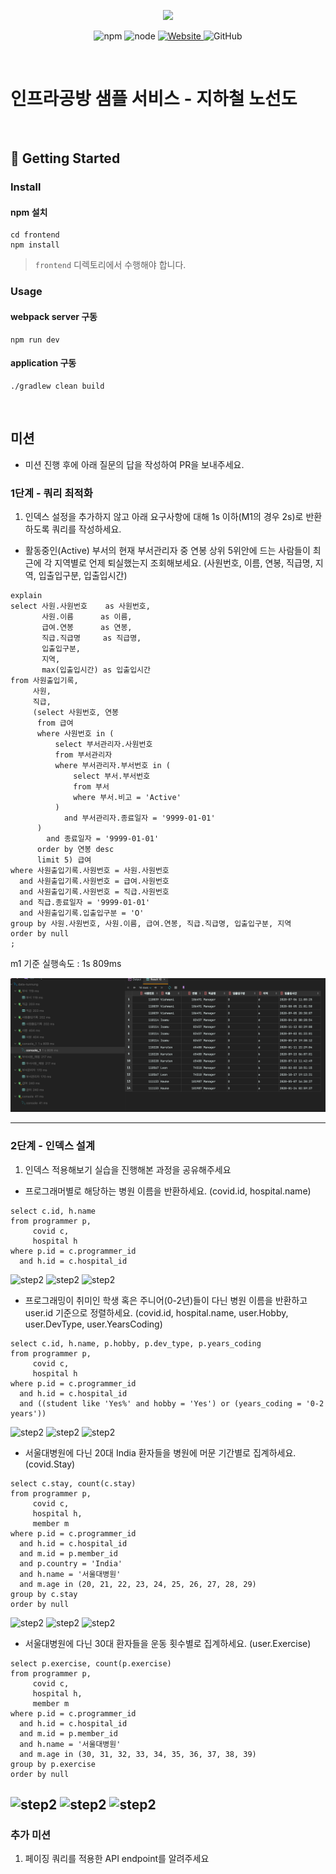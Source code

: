 <p align="center">
    <img width="200px;" src="https://raw.githubusercontent.com/woowacourse/atdd-subway-admin-frontend/master/images/main_logo.png"/>
</p>
<p align="center">
  <img alt="npm" src="https://img.shields.io/badge/npm-%3E%3D%205.5.0-blue">
  <img alt="node" src="https://img.shields.io/badge/node-%3E%3D%209.3.0-blue">
  <a href="https://edu.nextstep.camp/c/R89PYi5H" alt="nextstep atdd">
    <img alt="Website" src="https://img.shields.io/website?url=https%3A%2F%2Fedu.nextstep.camp%2Fc%2FR89PYi5H">
  </a>
  <img alt="GitHub" src="https://img.shields.io/github/license/next-step/atdd-subway-service">
</p>

<br>

# 인프라공방 샘플 서비스 - 지하철 노선도

<br>

## 🚀 Getting Started

### Install
#### npm 설치
```
cd frontend
npm install
```
> `frontend` 디렉토리에서 수행해야 합니다.

### Usage
#### webpack server 구동
```
npm run dev
```
#### application 구동
```
./gradlew clean build
```
<br>

## 미션

* 미션 진행 후에 아래 질문의 답을 작성하여 PR을 보내주세요.

### 1단계 - 쿼리 최적화

1. 인덱스 설정을 추가하지 않고 아래 요구사항에 대해 1s 이하(M1의 경우 2s)로 반환하도록 쿼리를 작성하세요.

- 활동중인(Active) 부서의 현재 부서관리자 중 연봉 상위 5위안에 드는 사람들이 최근에 각 지역별로 언제 퇴실했는지 조회해보세요. (사원번호, 이름, 연봉, 직급명, 지역, 입출입구분, 입출입시간)
```
explain
select 사원.사원번호    as 사원번호,
       사원.이름      as 이름,
       급여.연봉      as 연봉,
       직급.직급명     as 직급명,
       입출입구분,
       지역,
       max(입출입시간) as 입출입시간
from 사원출입기록,
     사원,
     직급,
     (select 사원번호, 연봉
      from 급여
      where 사원번호 in (
          select 부서관리자.사원번호
          from 부서관리자
          where 부서관리자.부서번호 in (
              select 부서.부서번호
              from 부서
              where 부서.비고 = 'Active'
          )
            and 부서관리자.종료일자 = '9999-01-01'
      )
        and 종료일자 = '9999-01-01'
      order by 연봉 desc
      limit 5) 급여
where 사원출입기록.사원번호 = 사원.사원번호
  and 사원출입기록.사원번호 = 급여.사원번호
  and 사원출입기록.사원번호 = 직급.사원번호
  and 직급.종료일자 = '9999-01-01'
  and 사원출입기록.입출입구분 = 'O'
group by 사원.사원번호, 사원.이름, 급여.연봉, 직급.직급명, 입출입구분, 지역
order by null
;
```

m1 기준 실행속도 : 1s 809ms

![step1](/images/step1.png)

---

### 2단계 - 인덱스 설계

1. 인덱스 적용해보기 실습을 진행해본 과정을 공유해주세요
- 프로그래머별로 해당하는 병원 이름을 반환하세요. (covid.id, hospital.name)
```
select c.id, h.name
from programmer p,
     covid c,
     hospital h
where p.id = c.programmer_id
  and h.id = c.hospital_id
```
![step2](https://user-images.githubusercontent.com/56009774/161279560-69898ce6-d230-4c1f-9ebc-39884b4b5b52.png)
![step2](https://user-images.githubusercontent.com/56009774/161279556-5a6d994f-bc8f-4a1f-9e5e-553f69e0b247.png)
![step2](https://user-images.githubusercontent.com/56009774/161279535-115210e8-4534-4be1-8fc5-9629937ddd79.png)

- 프로그래밍이 취미인 학생 혹은 주니어(0-2년)들이 다닌 병원 이름을 반환하고 user.id 기준으로 정렬하세요. (covid.id, hospital.name, user.Hobby, user.DevType, user.YearsCoding)
```
select c.id, h.name, p.hobby, p.dev_type, p.years_coding
from programmer p,
     covid c,
     hospital h
where p.id = c.programmer_id
  and h.id = c.hospital_id
  and ((student like 'Yes%' and hobby = 'Yes') or (years_coding = '0-2 years'))
```
![step2](https://user-images.githubusercontent.com/56009774/161279982-f09d18da-6a7d-4ad0-8ced-bab3637c344a.png)
![step2](https://user-images.githubusercontent.com/56009774/161280004-6c01fc64-7bd8-4c42-bee0-f508228add43.png)
![step2](https://user-images.githubusercontent.com/56009774/161280008-5baa23e3-3bb8-4728-8c9d-3f606c25f375.png)

- 서울대병원에 다닌 20대 India 환자들을 병원에 머문 기간별로 집계하세요. (covid.Stay)
```
select c.stay, count(c.stay)
from programmer p,
     covid c,
     hospital h,
     member m
where p.id = c.programmer_id
  and h.id = c.hospital_id
  and m.id = p.member_id
  and p.country = 'India'
  and h.name = '서울대병원'
  and m.age in (20, 21, 22, 23, 24, 25, 26, 27, 28, 29)
group by c.stay
order by null  
```
![step2](https://user-images.githubusercontent.com/56009774/161280191-72292f7f-73ee-423e-826e-bcf1495a7410.png)
![step2](https://user-images.githubusercontent.com/56009774/161280198-40a963ae-7917-4fc3-97c2-ff2fc23bb126.png)
![step2](https://user-images.githubusercontent.com/56009774/161280201-78f35229-f8f0-4541-bf62-bbb0f49c0efd.png)

- 서울대병원에 다닌 30대 환자들을 운동 횟수별로 집계하세요. (user.Exercise)
```
select p.exercise, count(p.exercise)
from programmer p,
     covid c,
     hospital h,
     member m
where p.id = c.programmer_id
  and h.id = c.hospital_id
  and m.id = p.member_id
  and h.name = '서울대병원'
  and m.age in (30, 31, 32, 33, 34, 35, 36, 37, 38, 39)
group by p.exercise
order by null
```
![step2](https://user-images.githubusercontent.com/56009774/161280323-aee143c8-851a-478b-a0af-1ccf1aff9103.png)
![step2](https://user-images.githubusercontent.com/56009774/161280337-a2ea14f4-5128-4f85-8842-01044dad5d42.png)
![step2](https://user-images.githubusercontent.com/56009774/161280345-20c89ac3-4e46-47d8-9db0-117efb6ffaa6.png)
---

### 추가 미션

1. 페이징 쿼리를 적용한 API endpoint를 알려주세요
